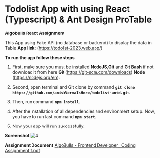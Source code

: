 # Todolist App with using React (Typescript) & Ant Design ProTable 

**Algobulls React Assignment**

This App using Fake API (no database or backend) to display the data in Table
**App link:** (https://todolist-2023.web.app/)

**To run the app follow these steps**

1. First, make sure you must be installed **NodeJS**,**Git** and **Git Bash** if not download it from here **Git** (https://git-scm.com/downloads) **Node** (https://nodejs.org/en).
  
2. Second, open terminal and Git clone by command **`git clone https://github.com/anishVermaIsHere/todolist-antd.git`**.

3. Then, run command **`npm install`**.
   
4. After the installation of all dependencies and environment setup. Now, you have to run last command **`npm start`**.

5. Now your app will run successfully.

**Screenshot**
![4](https://user-images.githubusercontent.com/97972189/233591371-a0fab3d9-ba1c-462e-9fb1-7d574a4d9c94.png)

**Assignment Document**
[AlgoBulls - Frontend Developer_ Coding Assignment 1.pdf](https://github.com/anishVermaIsHere/todolist-antd/files/13611097/AlgoBulls.-.Frontend.Developer_.Coding.Assignment.1.pdf)
